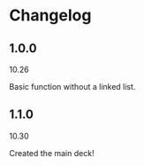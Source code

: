 # Changelog

## 1.0.0

10.26

Basic function without a linked list.

## 1.1.0

10.30

Created the main deck!

